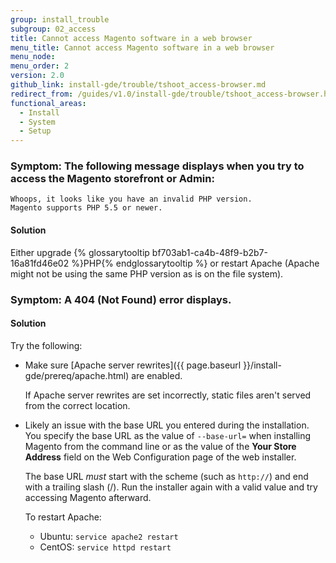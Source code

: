 ```yaml
---
group: install_trouble
subgroup: 02_access
title: Cannot access Magento software in a web browser
menu_title: Cannot access Magento software in a web browser
menu_node:
menu_order: 2
version: 2.0
github_link: install-gde/trouble/tshoot_access-browser.md
redirect_from: /guides/v1.0/install-gde/trouble/tshoot_access-browser.html
functional_areas:
  - Install
  - System
  - Setup
---
```


### Symptom: The following message displays when you try to access the Magento storefront or Admin:

	Whoops, it looks like you have an invalid PHP version.
	Magento supports PHP 5.5 or newer.
	
#### Solution

Either upgrade {% glossarytooltip bf703ab1-ca4b-48f9-b2b7-16a81fd46e02 %}PHP{% endglossarytooltip %} or restart Apache (Apache might not be using the same PHP version as is on the file system).

### Symptom: A 404 (Not Found) error displays.

#### Solution

Try the following:

*	Make sure [Apache server rewrites]({{ page.baseurl }}/install-gde/prereq/apache.html) are enabled.

	If Apache server rewrites are set incorrectly, static files aren't served from the correct location.

*	Likely an issue with the base URL you entered during the installation. You specify the base URL as the value of `--base-url=` when installing Magento from the command line or as the value of the **Your Store Address** field on the Web Configuration page of the web installer.
	
	The base URL *must* start with the scheme (such as `http://`) and end with a trailing slash (/). Run the installer again with a valid value and try accessing Magento afterward.

	To restart Apache:

	*	Ubuntu: `service apache2 restart`
	*	CentOS: `service httpd restart`

